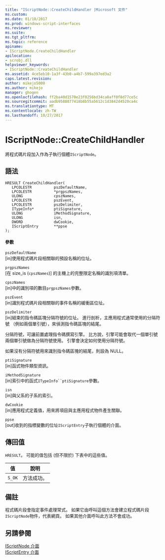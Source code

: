 ```yaml
---
title: "IScriptNode::CreateChildHandler |Microsoft 文件"
ms.custom: 
ms.date: 01/18/2017
ms.prod: windows-script-interfaces
ms.reviewer: 
ms.suite: 
ms.tgt_pltfrm: 
ms.topic: reference
apiname:
- IScriptNode.CreateChildHandler
apilocation:
- scrobj.dll
helpviewer_keywords:
- IScriptNode::CreateChildHandler
ms.assetid: 4ce5eb10-1a3f-43b0-a4b7-599a397ed3a2
caps.latest.revision: 
author: mikejo5000
ms.author: mikejo
manager: ghogen
ms.openlocfilehash: ff2ba40d1570e23f0256bd34ca8aff0f8d77ce5c
ms.sourcegitcommit: aadb9588877418b8b55a5612c1d3842d4520ca4c
ms.translationtype: MT
ms.contentlocale: zh-TW
ms.lasthandoff: 10/27/2017
---
```

# <a name="iscriptnodecreatechildhandler"></a>IScriptNode::CreateChildHandler
將程式碼片段加入作為子執行個體`IScriptNode`。  
  
## <a name="syntax"></a>語法  
  
```  
HRESULT CreateChildHandler(  
   LPCOLESTR          pszDefaultName,  
   LPCOLESTR          *prgpszNames,  
   ULONG              cpszNames,  
   LPCOLESTR          pszEvent,  
   LPCOLESTR          pszDelimiter,  
   ITypeInfo*         ptiSignature,  
   ULONG              iMethodSignature,  
   ULONG              isn,  
   DWORD              dwCookie,  
   IScriptEntry       **ppse  
);  
```  
  
#### <a name="parameters"></a>參數  
 `pszDefaultName`  
 [in]使用程式碼片段相關聯的預設名稱的位址。  
  
 `prgpszNames`  
 [在 size_is (`cpszNames`)] 的主機上的完整限定名稱的識別項清單。  
  
 `cpszNames`  
 [in]中的識別項的數目`prgpszNames`參數。  
  
 `pszEvent`  
 [in]識別程式碼片段相關聯的事件名稱的緩衝區位址。  
  
 `pszDelimiter`  
 [in]結束的指令碼區塊分隔符號的位址。 進行剖析，主應用程式通常使用的分隔符號 （例如兩個單引號），來偵測指令碼區塊的結尾。  
  
 分隔符號，可讓前置處理指令碼撰寫引擎。 比方說，引擎可能會取代一個單引號兩個單引號做為分隔符號使用。 引擎會決定如何使用分隔符號。  
  
 如果沒有分隔符號用來識別指令碼區塊的結尾，則設為 NULL。  
  
 `ptiSignature`  
 [in]函式物件類型資訊。  
  
 `iMethodSignature`  
 [in]索引中的函式`ITypeInfo``ptiSignature`參數。  
  
 `isn`  
 [in]與父系的子系的索引。  
  
 `dwCookie`  
 [in]應用程式定義值，用來將項目與主應用程式物件產生關聯。  
  
 `ppse`  
 [out]收到的指標變數的位址`IScriptEntry`子執行個體的介面。  
  
## <a name="return-value"></a>傳回值  
 `HRESULT`。 可能的值包括 (但不限於) 下表中的這些值。  
  
|值|說明|  
|-----------|-----------------|  
|`S_OK`|方法成功。|  
  
## <a name="remarks"></a>備註  
 程式碼片段會指定事件處理常式。 如果它由呼叫這個方法會建立程式碼片段`IScriptNode`物件，代表網頁。 如果其他介面呼叫此方法不會成功。  
  
## <a name="see-also"></a>另請參閱  
 [IScriptNode 介面](../../winscript/reference/iscriptnode-interface.md)   
 [IScriptEntry 介面](../../winscript/reference/iscriptentry-interface.md)